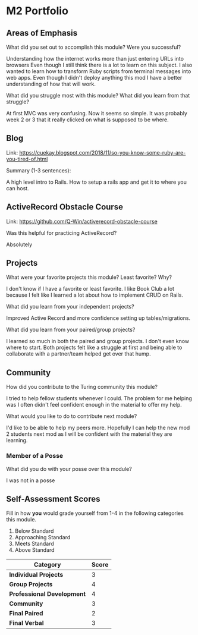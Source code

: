 # M2 Portfolio

## Areas of Emphasis

What did you set out to accomplish this module? Were you successful?

Understanding how the internet works more than just entering URLs into browsers
Even though I still think there is a lot to learn on this subject. I also wanted
to learn how to transform Ruby scripts from terminal messages into web apps. Even
though I didn't deploy anything this mod I have a better understanding of how that
will work.

What did you struggle most with this module? What did you learn from that struggle?

At first MVC was very confusing. Now it seems so simple. It was probably week 2 or 3
that it really clicked on what is supposed to be where.

## Blog

Link: https://cuekay.blogspot.com/2018/11/so-you-know-some-ruby-are-you-tired-of.html

Summary (1-3 sentences):

A high level intro to Rails. How to setup a rails app and get it to where you can
host.

## ActiveRecord Obstacle Course
Link: https://github.com/Q-Win/activerecord-obstacle-course

Was this helpful for practicing ActiveRecord?

Absolutely

## Projects

What were your favorite projects this module? Least favorite? Why?

I don't know if I have a favorite or least favorite. I like Book Club a lot because
I felt like I learned a lot about how to implement CRUD on Rails.

What did you learn from your independent projects?

Improved Active Record and more confidence setting up tables/migrations.

What did you learn from your paired/group projects?

I learned so much in both the paired and group projects. I don't even know where
to start. Both projects felt like a struggle at first and being able to collaborate
with a partner/team helped get over that hump.


## Community

How did you contribute to the Turing community this module?

I tried to help fellow students whenever I could. The problem for me helping was I often didn't feel confident enough in the material to offer my help.

What would you like to do to contribute next module?

I'd like to be able to help my peers more. Hopefully I can help the new mod 2 students next mod as I will be confident with the material they are learning.

### Member of a Posse

What did you do with your posse over this module?

I was not in a posse

## Self-Assessment Scores

Fill in how **you** would grade yourself from 1-4 in the following categories this module.

1. Below Standard
2. Approaching Standard
3. Meets Standard
4. Above Standard


| Category                     | Score |
| -----------------------------| ----- |
| **Individual Projects**      |  3     |
| **Group Projects**           |  4    |
| **Professional Development** |  4   |
| **Community**                |  3     |
| **Final Paired**             |  2     |
| **Final Verbal**             |  3     |
